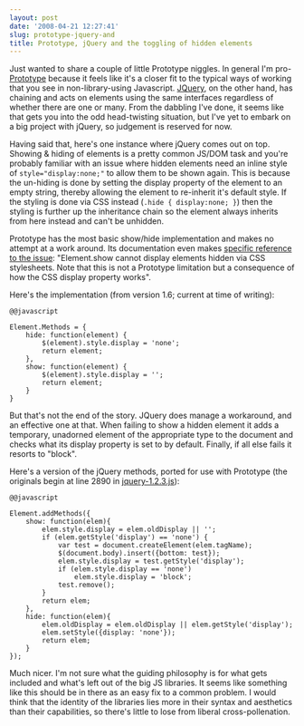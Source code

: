 ```yaml
---
layout: post
date: '2008-04-21 12:27:41'
slug: prototype-jquery-and
title: Prototype, jQuery and the toggling of hidden elements
---
```


Just wanted to share a couple of little Prototype niggles. In general I'm pro-[Prototype][pro] because it feels like it's a closer fit to the typical ways of working that you see in non-library-using Javascript. [JQuery][jq], on the other hand, has chaining and acts on elements using the same interfaces regardless of whether there are one or many. From the dabbling I've done, it seems like that gets you into the odd head-twisting situation, but I've yet to embark on a big project with jQuery, so judgement is reserved for now.

Having said that, here's one instance where jQuery comes out on top. Showing & hiding of elements is a pretty common JS/DOM task and you're probably familiar with an issue where hidden elements need an inline style of `style="display:none;"` to allow them to be shown again.  This is because the un-hiding is done by setting the display property of the element to an empty string, thereby allowing the element to re-inherit it's default style. If the styling is done via CSS instead (`.hide { display:none; }`) then the styling is further up the inheritance chain so the element always inherits from here instead and can't be unhidden.

Prototype has the most basic show/hide implementation and makes no attempt at a work around. Its documentation even makes [specific reference to the issue][pro2]: "Element.show cannot display elements hidden via CSS stylesheets. Note that this is not a Prototype limitation but a consequence of how the CSS display property works".

Here's the implementation (from version 1.6; current at time of writing):

	@@javascript

	Element.Methods = {
		hide: function(element) {
			$(element).style.display = 'none';
			return element;
		},
		show: function(element) {
			$(element).style.display = '';
			return element;
		}
	}

But that's not the end of the story. JQuery does manage a workaround, and an effective one at that. When failing to show a hidden element it adds a temporary, unadorned element of the appropriate type to the document and checks what its display property is set to by default. Finally, if all else fails it resorts to "block".

Here's a version of the jQuery methods, ported for use with Prototype (the originals begin at line 2890 in [jquery-1.2.3.js][jq2]):

	@@javascript

	Element.addMethods({
		show: function(elem){
			elem.style.display = elem.oldDisplay || '';
			if (elem.getStyle('display') == 'none') {
				var test = document.createElement(elem.tagName);
				$(document.body).insert({bottom: test});
				elem.style.display = test.getStyle('display');
				if (elem.style.display == 'none')
					elem.style.display = 'block';
				test.remove();
			}
			return elem;
		},
		hide: function(elem){
			elem.oldDisplay = elem.oldDisplay || elem.getStyle('display');
			elem.setStyle({display: 'none'});
			return elem;
		}
	});

Much nicer. I'm not sure what the guiding philosophy is for what gets included and what's left out of the big JS libraries. It seems like something like this should be in there as an easy fix to a common problem. I would think that the identity of the libraries lies more in their syntax and aesthetics than their capabilities, so there's little to lose from liberal cross-pollenation.

[jq]: http://jquery.com/
[pro]: http://www.prototypejs.org/
[pro2]: http://www.prototypejs.org/api/element/show
[jq2]: http://jqueryjs.googlecode.com/files/jquery-1.2.3.js